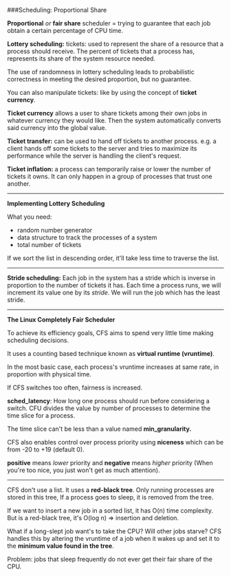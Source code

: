 ###Scheduling: Proportional Share

**Proportional** _or_ **fair share** scheduler = trying to guarantee that each job obtain a certain 
percentage of CPU time.

**Lottery scheduling:** tickets: used to represent the share of a resource that a process should receive.
The percent of tickets that a process has, represents its share of the system resource needed.

The use of randomness in lottery scheduling leads to probabilistic correctness in meeting
the desired proportion, but no guarantee.

You can also manipulate tickets: like by using the concept of **ticket currency**.

**Ticket currency** allows a user to share tickets among their own jobs in whatever currency they would like.
Then the system automatically converts said currency into the global value.

**Ticket transfer:** can be used to hand off tickets to another process. e.g. a client hands off some
tickets to the server and tries to maximize its performance while the server is handling the client's request.


**Ticket inflation:** a process can temporarily raise or lower the number of tickets it owns.
It can only happen in a group of processes that trust one another.

---
**Implementing Lottery Scheduling**

What you need:
- random number generator
- data structure to track the processes of a system
- total number of tickets

If we sort the list in descending order, it'll take less time to traverse the list.

---

**Stride scheduling:** Each job in the system has a stride which is inverse in proportion to the number of 
tickets it has. Each time a process runs, we will increment its value one by its _stride_.
We will run the job which has the least stride.

---

**The Linux Completely Fair Scheduler**

To achieve its efficiency goals, CFS aims to spend very little time making scheduling decisions.

It uses a counting based technique known as **virtual runtime (vruntime)**.

In the most basic case, each process's vruntime increases at same rate, in proportion with physical time.

If CFS switches too often, fairness is increased.

**sched_latency**: How long one process should run before considering a switch.
CFU divides the value by number of processes to determine the time slice for a process.

The time slice can't be less than a value named **min_granularity.**

CFS also enables control over process priority using **niceness** which can be from -20 to +19 (default 0). 

**positive** means _lower_ priority and **negative** means _higher_ priority (When you're too nice, 
you just won't get as much attention).

---

CFS don't use a list. It uses a **red-black tree**. Only running processes are stored in this tree,
If a process goes to sleep, it is removed from the tree.

If we want to insert a new job in a sorted list, it has O(n) time complexity.
But is a red-black tree, it's O(log n) => insertion and deletion.

What if a long-slept job want's to take the CPU? Will other jobs starve?
CFS handles this by altering the vruntime of a job when it wakes up and set it to the **minimum value found in the tree**.

Problem: jobs that sleep frequently do not ever get their fair share of the CPU.


